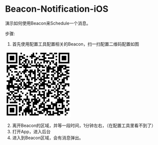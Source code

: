 # Beacon-Notification-iOS
演示如何使用Beacon来Schedule一个消息。

步骤:
1. 首先使用配置工具配置相关的Beacon，扫一扫配置二维码配置如图


 ![image](https://raw.githubusercontent.com/Sensoro/Beacon-Notification-iOS/master/Resources/Notification.JPG)
 
 
2. 离开Beacon的区域，并等一段时间，1分钟左右，（在配置工具里看不到了）
3. 打开App，进入后台
4. 进入到Beacon区域，会有消息弹出。





